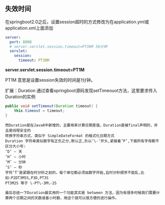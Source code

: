 ## 失效时间



在springboot2.0之后，设置session超时的方式修改为在application.yml或application.xml上面添加

```yml
server:
  port: 8080
  # server.servlet.session.timeout=PT30M 30分钟
  servlet:
    session:
      timeout: PT30M
```

**server.servlet.session.timeout=PT1M** 

PT1M 意思是设置session失效的时间是1分钟。

扩展：Duration
    通过查看springboot源码发现setTimeouot方法，这里要求传入Duration的实例

```java
public void setTimeout(Duration timeout) {
    this.timeout = timeout;
}
```



    而Duration是在Java8中新增的，主要用来计算日期差值，Duration是被final声明的，并且是线程安全的
    转换字符串方式，类似于 SimpleDateFormat 的格式化日期方式
    Duration 字符串类似数字有正负之分,默认正,负以’\-‘开头,紧接着’P’,下面所有字母都不区分大小写:
    ‘D’ – 天
    ‘H’ – 小时
    ‘M’ – 分钟
    ‘S’ – 秒
    字符’T’是紧跟在时分秒之前的，每个单位都必须由数字开始,且时分秒顺序不能乱,比如:P2DT3M5S,P3D,PT3S
    PT3M2S 等于 \-PT\-3M\-2S
    
    最后总结一下Duration最实用的一个功能其实是 between 方法，因为有很多时候我们需要计算两个日期之间的天数或者小时数，用这个就可以很方便的进行操作。


